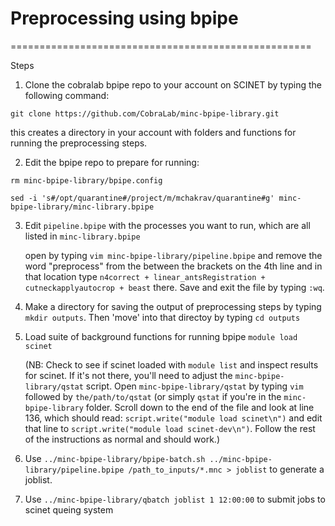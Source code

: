 # Preprocessing using bpipe
====================================================

Steps

1. Clone the cobralab bpipe repo to your account on SCINET by typing the following command:
 
  ``git clone https://github.com/CobraLab/minc-bpipe-library.git``

  this creates a directory in your account with folders and functions for running the preprocessing steps.
  
  
2. Edit the bpipe repo to prepare for running:
 
  ``rm minc-bpipe-library/bpipe.config``

  ``sed -i 's#/opt/quarantine#/project/m/mchakrav/quarantine#g' minc-bpipe-library/minc-library.bpipe``


3. Edit ``pipeline.bpipe`` with the processes you want to run, which are all listed in ``minc-library.bpipe``
 
   open by typing ``vim minc-bpipe-library/pipeline.bpipe`` and remove the word "preprocess" from the between the brackets on the 4th line and in that location type ``n4correct + linear_antsRegistration + cutneckapplyautocrop + beast`` there.  Save and exit the file by typing ``:wq``.


4. Make a directory for saving the output of preprocessing steps by typing ``mkdir outputs``.  Then 'move' into that directoy by typing ``cd outputs``

5. Load suite of background functions for running bpipe
   ``module load scinet``

     (NB: Check to see if scinet loaded with ``module list`` and inspect results for scinet.  If it's not there, you'll need to adjust the ``minc-bpipe-library/qstat`` script.  Open ``minc-bpipe-library/qstat`` by typing ``vim`` followed by ``the/path/to/qstat`` (or simply ``qstat`` if you're in the ``minc-bpipe-library`` folder.  Scroll down to the end of the file and look at line 136, which should read: ``script.write("module load scinet\n")`` and edit that line to ``script.write("module load scinet-dev\n")``.  Follow the rest of the instructions as normal and should work.)   

6. Use ``../minc-bpipe-library/bpipe-batch.sh ../minc-bpipe-library/pipeline.bpipe /path_to_inputs/*.mnc > joblist`` to generate a joblist.  

7. Use ``../minc-bpipe-library/qbatch joblist 1 12:00:00`` to submit jobs to scinet queing system
